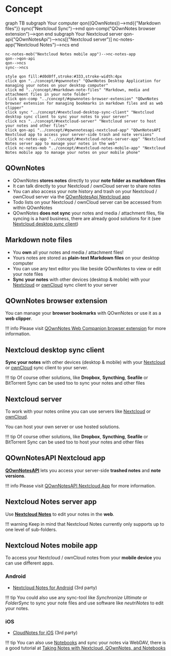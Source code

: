 # Concept

<div class="mermaid">
graph TB
    subgraph Your computer
        qon((QOwnNotes))-->md{{"Markdown files"}}
        sync("Nextcloud Sync")-->md
        qon-comp("QOwnNotes browser extension")-->qon
    end
    subgraph Your Nextcloud server
        qon-api("QOwnNotesApi")-->ncs[("Nextcloud server")]
        nc-notes-app("Nextcloud Notes")-->ncs
    end

    nc-notes-mob("Nextcloud Notes mobile app")-->nc-notes-app
    qon-->qon-api
    qon-->ncs
    sync-->ncs

    style qon fill:#d0d0ff,stroke:#333,stroke-width:4px
    click qon "../concept/#qownnotes" "QOwnNotes Desktop Application for managing your notes on your desktop computer"
    click md "../concept/#markdown-note-files" "Markdown, media and attachment files in your note folder"
    click qon-comp "../concept/#qownnotes-browser-extension" "QOwnNotes browser extension for managing bookmarks in markdown files and as web clipper"
    click sync "../concept/#nextcloud-desktop-sync-client" "Nextcloud desktop sync client to sync your notes to your server"
    click ncs "../concept/#nextcloud-server" "Nextcloud server to host your notes and other files"
    click qon-api "../concept/#qownnotesapi-nextcloud-app" "QOwnNotesAPI Nextcloud app to access your server-side trash and note versions"
    click nc-notes-app "../concept/#nextcloud-notes-server-app" "Nextcloud Notes server app to manage your notes in the web"
    click nc-notes-mob "../concept/#nextcloud-notes-mobile-app" "Nextcloud Notes mobile app to manage your notes on your mobile phone"
</div>

## QOwnNotes

- QOwnNotes **stores notes** directly to your **note folder as markdown files**
- It can talk directly to your Nextcloud / ownCloud server to share notes
- You can also access your note history and trash on your Nextcloud / ownCloud server
  via the [QOwnNotesApi Nextcloud app](#qownnotesapi-nextcloud-app)
- Todo lists on your Nextcloud / ownCloud server can be accessed from within QOwnNotes
- QOwnNotes **does not sync** your notes and media / attachment files, file syncing
  is a hard business, there are already good solutions for it
  (see [Nextcloud desktop sync client](#nextcloud-desktop-sync-client))


## Markdown note files

- You **own** all your notes and media / attachment files!
- Yours notes are stored as **plain-text Markdown files** on your desktop computer
- You can use any text editor you like beside QOwnNotes to view or edit your note files
- **Sync your notes** with other devices (desktop & mobile) with your [Nextcloud](https://nextcloud.com/)
  or [ownCloud](https://owncloud.org/) sync client to your server


## QOwnNotes browser extension

You can manage your **browser bookmarks** with QOwnNotes or use it as a **web clipper**.

!!! info
    Please visit [QOwnNotes Web Companion browser extension](browser-extension.md) for more information.


## Nextcloud desktop sync client

**Sync your notes** with other devices (desktop & mobile) with your [Nextcloud](https://nextcloud.com/)
or [ownCloud](https://owncloud.org/) sync client to your server.

!!! tip
    Of course other solutions, like **Dropbox**, **Syncthing**, **Seafile** or BitTorrent Sync can be used
    too to sync your notes and other files


## Nextcloud server

To work with your notes online you can use servers like [Nextcloud](https://nextcloud.com/)
or [ownCloud](https://owncloud.org/).

You can host your own server or use hosted solutions.

!!! tip
    Of course other solutions, like **Dropbox**, **Syncthing**, **Seafile** or BitTorrent Sync can be used
    too to host your notes and other files


## QOwnNotesAPI Nextcloud app

[**QOwnNotesAPI**](https://github.com/pbek/qownnotesapi) lets you access your
server-side **trashed notes** and **note versions**.

!!! info
    Please visit [QOwnNotesAPI Nextcloud App](qownnotesapi.md) for more information.


## Nextcloud Notes server app

Use [**Nextcloud Notes**](https://github.com/nextcloud/notes) to edit your notes in the **web**.

!!! warning
    Keep in mind that Nextcloud Notes currently only supports up to one level of sub-folders.

## Nextcloud Notes mobile app

To access your Nextcloud / ownCloud notes from your **mobile device** you can use different apps.

### Android

- [Nextcloud Notes for Android](https://play.google.com/store/apps/details?id=it.niedermann.owncloud.notes) (3rd party)

!!! tip
    You could also use any sync-tool like *Synchronize Ultimate* or *FolderSync* to sync your note files
    and use software like *neutriNotes* to edit your notes.

### iOS

- [CloudNotes for iOS](https://itunes.apple.com/de/app/cloudnotes-owncloud-notes/id813973264?mt=8) (3rd party)

!!! tip
    You can also use [Notebooks](https://itunes.apple.com/us/app/notebooks-write-and-organize/id780438662)
    and sync your notes via WebDAV, there is a good tutorial at [Taking Notes with Nextcloud, QOwnNotes, and Notebooks](https://lifemeetscode.com/blog/taking-notes-with-nextcloud-qownnotes-and-notebooks)
